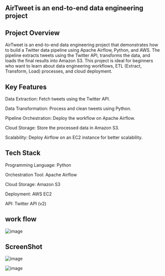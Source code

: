## AirTweet is an end-to-end data engineering project

## Project Overview

AirTweet is an end-to-end data engineering project that demonstrates how to build a Twitter data pipeline using Apache Airflow, Python, and AWS. The pipeline extracts tweets using the Twitter API, transforms the data, and loads the final results into Amazon S3. This project is ideal for beginners who want to learn about data engineering workflows, ETL (Extract, Transform, Load) processes, and cloud deployment.

## Key Features

Data Extraction: Fetch tweets using the Twitter API.

Data Transformation: Process and clean tweets using Python.

Pipeline Orchestration: Deploy the workflow on Apache Airflow.

Cloud Storage: Store the processed data in Amazon S3.

Scalability: Deploy Airflow on an EC2 instance for better scalability.

## Tech Stack

Programming Language: Python

Orchestration Tool: Apache Airflow

Cloud Storage: Amazon S3

Deployment: AWS EC2

API: Twitter API (v2)

## work flow 

![image](https://github.com/user-attachments/assets/99d94ba1-660b-4727-8d3b-bd0563e81477)


## ScreenShot 

![image](https://github.com/user-attachments/assets/724c94ff-f553-4fe5-9f80-2c8a9f8cddea)


![image](https://github.com/user-attachments/assets/489c7b50-e3f5-43b1-ae89-9b1773abaeef)
